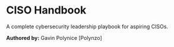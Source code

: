# CISO Handbook
A complete cybersecurity leadership playbook for aspiring CISOs.

**Authored by:** Gavin Polynice [Polynzo]
